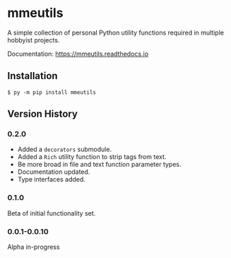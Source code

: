 # mmeutils

A simple collection of personal Python utility functions required in multiple hobbyist projects.

Documentation: https://mmeutils.readthedocs.io

## Installation

```shell
$ py -m pip install mmeutils
```

## Version History

### 0.2.0

* Added a `decorators` submodule.
* Added a `Rich` utility function to strip tags from text.
* Be more broad in file and text function parameter types.
* Documentation updated.
* Type interfaces added.

### 0.1.0

Beta of initial functionality set.

### 0.0.1-0.0.10

Alpha in-progress
